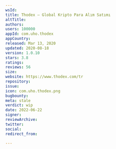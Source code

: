 ```yaml
---
wsId: 
title: Thodex – Global Kripto Para Alım Satımı
altTitle: 
authors: 
users: 100000
appId: com.uho.thodex
appCountry: 
released: Mar 13, 2020
updated: 2020-08-18
version: 1.0.10
stars: 3.8
ratings: 
reviews: 56
size: 
website: https://www.thodex.com/tr
repository: 
issue: 
icon: com.uho.thodex.png
bugbounty: 
meta: stale
verdict: wip
date: 2022-06-22
signer: 
reviewArchive: 
twitter: 
social: 
redirect_from: 

---
```


